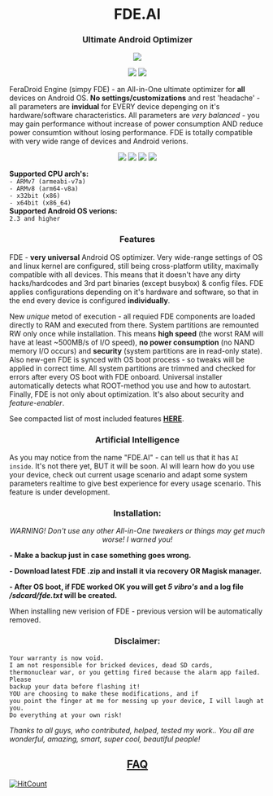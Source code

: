 <h1 align="center">FDE.AI</h1>
<h3 align="center"><strong>Ultimate Android Optimizer</strong></h3>
<p align="center"><img src="https://raw.githubusercontent.com/Magisk-Modules-Repo/FDE/master/screenshot.png"></p>
<p align="center"><img src="https://img.shields.io/badge/version-v3.12-blueviolet.svg"> <a href="https://raw.githubusercontent.com/Magisk-Modules-Repo/FDE/master/changelog.txt"><img src="https://img.shields.io/badge/-Changelog-success.svg"></a><br></p>
<p>FeraDroid Engine (simpy FDE) - an All-in-One ultimate optimizer for <b>all</b> devices on Android OS. <b>No settings/customizations</b> and rest 'headache' - all parameters are <b>invidual</b> for EVERY device depenging on it's hardware/software characteristics. All parameters are <i>very balanced</i> - you may gain performance without increase of power consumption AND reduce power consumtion without losing performance. FDE is totally compatible with very wide range of devices and Android verions.<br></p>
<p align="center"><a href="https://forum.xda-developers.com/android/software-hacking/beta-feradroid-engine-v0-19-ultimate-t3284421"><img src="https://img.shields.io/badge/Thread%20at-XDA-orange.svg"></a> <a href="https://4pda.ru/forum/index.php?showtopic=716174"><img src="https://img.shields.io/badge/Thread%20at-4PDA-9cf.svg"></a> <a href="https://www.facebook.com/groups/feralab/"><img src="https://img.shields.io/badge/Group%20on-Facebook-blue.svg"></a> <a href="https://t.me/feralab_xda"><img src="https://img.shields.io/badge/-Telegram%20group-informational.svg"></a><br></p>
<p><b>Supported CPU arch's:</b><br>
<code>- ARMv7 (armeabi-v7a)</code><br>
<code>- ARMv8 (arm64-v8a)</code><br>
<code>- x32bit (x86)</code><br>
<code>- x64bit (x86_64)</code><br>
<b>Supported Android OS verions:</b><br>
<code>2.3 and higher</code><br></p>
<h3 align="center"><strong>Features</strong></h3>
<p>FDE - <b>very universal</b> Android OS optimizer. Very wide-range settings of OS and linux kernel are configured, still being cross-platform utility, maximally compatible with all devices. This means that it doesn't have any dirty hacks/hardcodes and 3rd part binaries (except busybox) & config files. FDE applies configurations depending on it's hardware and software, so that in the end every device is configured <b>individually</b>.</p><p>New <i>unique</i> metod of execution - all requied FDE components are loaded directly to RAM and executed from there. System partitions are remounted RW only once while installation. This means <b>high speed</b> (the worst RAM will have at least ~500MB/s of I/O speed), <b>no power consumption</b> (no NAND memory I/O occurs) and <b>security</b> (system partitions are in read-only state). Also new-gen FDE is synced with OS boot process - so tweaks will be applied in correct time. All system partitions are trimmed and checked for errors after every OS boot with FDE onboard. Universal installer automatically detects what ROOT-method you use and how to autostart. Finally, FDE is not only about optimization. It's also about security and <i>feature-enabler</i>.</p><p>See compacted list of most included features <a href="https://forum.xda-developers.com/showpost.php?p=79092323&postcount=517"><b>HERE</b></a>.<br></p>
<h3 align="center"><strong>Artificial Intelligence</strong></h3>
<p>As you may notice from the name "FDE.AI" - can tell us that it has <code>AI inside</code>. It's not there yet, BUT it will be soon. AI will learn how do you use your device, check out current usage scenario and adapt some system parameters realtime to give best experience for every usage scenario. This feature is under development.<br></p>
<h3 align="center"><strong>Installation:</strong></h3>
<p align="center"><i>WARNING! Don't use any other All-in-One tweakers or things may get much worse! I warned you!</i><br></p>
<p><b>- Make a backup just in case something goes wrong.</b></p>
<p><b>- Download latest FDE .zip and install it via recovery OR Magisk manager.</b></p>
<p><b>- After OS boot, if FDE worked OK you will get <i>5 vibro's</i> and a log file <i>/sdcard/fde.txt</i> will be created.</b><br></p>
<p>When installing new verision of FDE - previous version will be automatically removed.<br></p>
<h3 align="center"><strong>Disclaimer:</strong></h3>
<p><code>Your warranty is now void.
I am not responsible for bricked devices, dead SD cards,
thermonuclear war, or you getting fired because the alarm app failed. Please
backup your data before flashing it!
YOU are choosing to make these modifications, and if
you point the finger at me for messing up your device, I will laugh at you.
Do everything at your own risk!</code><br></p>
<p><i>Thanks to all guys, who contributed, helped, tested my work.. You all are wonderful, amazing, smart, super cool, beautiful people!</i><br></p>
<h2 align="center"><a href="https://forum.xda-developers.com/showpost.php?p=79092323&postcount=517"><strong>FAQ</strong></a><br></h3>

[![HitCount](http://hits.dwyl.io/Magisk-Modules-Repo/FDE.svg)](http://hits.dwyl.io/Magisk-Modules-Repo/FDE)

